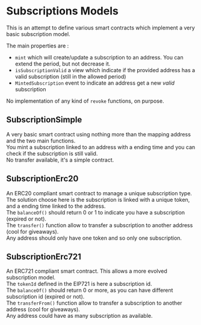 # Subscriptions Models

This is an attempt to define various smart contracts which implement a very basic subscription model.

The main properties are :

* `mint` which will create/update a subscription to an address. You can extend the period, but not decrease it.
* `isSubscriptionValid` a view which indicate if the provided address has a valid subscription (still in the allowed period)
* `MintedSubscription` event to indicate an address get a new _valid_ subscription

No implementation of any kind of `revoke` functions, on purpose.

## SubscriptionSimple

A very basic smart contract using nothing more than the mapping address and the two main functions.  
You mint a subscription linked to an address with a ending time and you can check if the subscription is still valid.  
No transfer available, it's a simple contract.

## SubscriptionErc20

An ERC20 compliant smart contract to manage a unique subscription type. The solution choose here is the subscription is linked with a unique token, and a ending time linked to the address.  
The `balanceOf()` should return 0 or 1 to indicate you have a subscription (expired or not).  
The `transfer()` function allow to transfer a subscription to another address (cool for giveaways).  
Any address should only have one token and so only one subscription.

## SubscriptionErc721

An ERC721 compliant smart contract. This allows a more evolved subscription model.  
The `tokenId` defined in the EIP721 is here a subscription id.  
The `balanceOf()` should return 0 or more, as you can have different subscription id (expired or not).  
The `transferFrom()` function allow to transfer a subscription to another address (cool for giveaways).  
Any address could have as many subscription as available.

